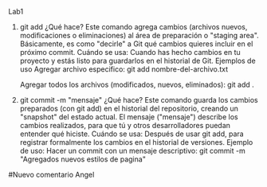 Lab1 

1.	git add
¿Qué hace?
Este comando agrega cambios (archivos nuevos, modificaciones o eliminaciones) al área de preparación o "staging area".
Básicamente, es como "decirle" a Git qué cambios quieres incluir en el próximo commit.
Cuándo se usa:
Cuando has hecho cambios en tu proyecto y estás listo para guardarlos en el historial de Git.
Ejemplos de uso
Agregar archivo especifico: 
git add nombre-del-archivo.txt

	Agregar todos los archivos (modificados, nuevos, eliminados):
	git add .

2.	git commit -m "mensaje"
¿Qué hace?
Este comando guarda los cambios preparados (con git add) en el historial del repositorio, creando un "snapshot" del estado actual.
El mensaje ("mensaje") describe los cambios realizados, para que tú y otros desarrolladores puedan entender qué hiciste.
Cuándo se usa:
Después de usar git add, para registrar formalmente los cambios en el historial de versiones.
Ejemplo de uso:
Hacer un commit con un mensaje descriptivo:
git commit -m "Agregados nuevos estilos de pagina"


#Nuevo comentario Angel